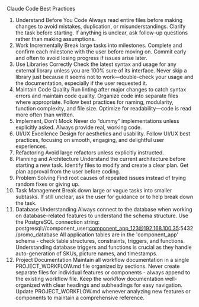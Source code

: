 Claude Code Best Practices
1. Understand Before You Code
Always read entire files before making changes to avoid mistakes, duplication, or misunderstandings.
Clarify the task before starting. If anything is unclear, ask follow-up questions rather than making assumptions.
2. Work Incrementally
Break large tasks into milestones. Complete and confirm each milestone with the user before moving on.
Commit early and often to avoid losing progress if issues arise later.
3. Use Libraries Correctly
Check the latest syntax and usage for any external library unless you are 100% sure of its interface.
Never skip a library just because it seems not to work—double-check your usage and the documentation, especially if the user requested it.
4. Maintain Code Quality
Run linting after major changes to catch syntax errors and maintain code quality.
Organize code into separate files where appropriate.
Follow best practices for naming, modularity, function complexity, and file size.
Optimize for readability—code is read more often than written.
5. Implement, Don’t Mock
Never do “dummy” implementations unless explicitly asked. Always provide real, working code.
6. UI/UX Excellence
Design for aesthetics and usability. Follow UI/UX best practices, focusing on smooth, engaging, and delightful user experiences.
7. Refactoring
Avoid large refactors unless explicitly instructed.
8. Planning and Architecture
Understand the current architecture before starting a new task.
Identify files to modify and create a clear plan.
Get plan approval from the user before coding.
9. Problem Solving
Find root causes of repeated issues instead of trying random fixes or giving up.
10. Task Management
Break down large or vague tasks into smaller subtasks. If still unclear, ask the user for guidance or to help break down the task.
11. Database Understanding
Always connect to the database when working on database-related features to understand the schema structure.
Use the PostgreSQL connection string: postgresql://component_user:component_app_123@192.168.100.35:5432/promo_database
All application tables are in the 'component_app' schema - check table structures, constraints, triggers, and functions.
Understanding database triggers and functions is crucial as they handle auto-generation of SKUs, picture names, and timestamps.
12. Project Documentation
Maintain all workflow documentation in a single PROJECT_WORKFLOW.md file organized by sections.
Never create separate files for individual features or components - always append to the existing workflow file.
Keep the workflow documentation well-organized with clear headings and subheadings for easy navigation.
Update PROJECT_WORKFLOW.md whenever analyzing new features or components to maintain a comprehensive reference.